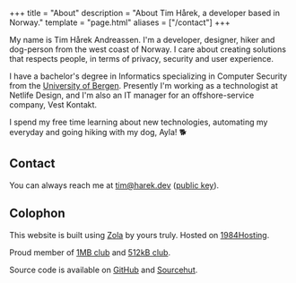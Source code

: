 +++
title = "About"
description = "About Tim Hårek, a developer based in Norway."
template = "page.html"
aliases = ["/contact"]
+++

My name is Tim Hårek Andreassen. I'm a developer, designer, hiker and 
dog-person from the west coast of Norway. I care about creating solutions that
respects people, in terms of privacy, security and user experience.

I have a bachelor's degree in Informatics specializing in Computer Security 
from the [University of Bergen][uib]. Presently I'm working as a technologist
at Netlife Design, and I'm also an IT manager for an offshore-service
company, Vest Kontakt.

I spend my free time learning about new technologies, automating my everyday 
and going hiking with my dog, Ayla! 🐕

## Contact

You can always reach me at 
<a href="mailto:tim@harek.dev" rel="me">tim@harek.dev</a> ([public key](/key)).

## Colophon

This website is built using [Zola][zola] by yours truly.
Hosted on [1984Hosting][1984].

Proud member of [1MB club][1mb] and [512kB club][512kb].

Source code is available on [GitHub][github] and [Sourcehut][srht].

[1984]: https://1984hosting.com
[zola]: https://getzola.org
[1mb]: https://1mb.club
[512kb]: https://512kb.club
[github]: https://github.com/timharek/timharek.no
[srht]: https://git.sr.ht/~timharek/timharek.no
[uib]: https://uib.no/en/ii
